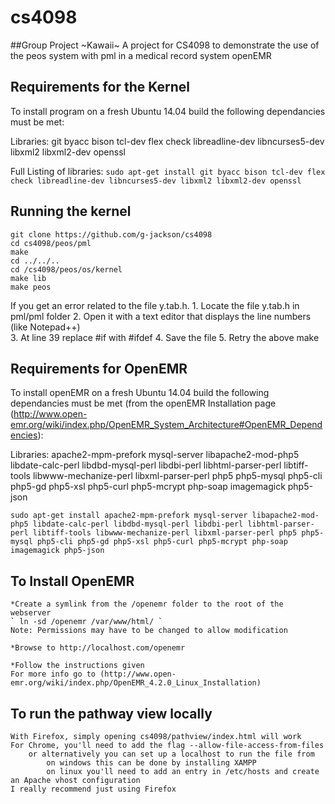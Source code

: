 # cs4098
##Group Project ~Kawaii~
A project for CS4098 to demonstrate the use of the peos system with pml in a medical record system openEMR

## Requirements for the Kernel
To install program on a fresh Ubuntu 14.04 build the following dependancies must be met:

Libraries:
    git
    byacc
    bison
    tcl-dev
    flex
    check
    libreadline-dev
    libncurses5-dev
    libxml2
    libxml2-dev
    openssl


Full Listing of libraries:
`sudo apt-get install git byacc bison tcl-dev flex check libreadline-dev libncurses5-dev libxml2 libxml2-dev openssl`

## Running the kernel
```
git clone https://github.com/g-jackson/cs4098
cd cs4098/peos/pml 
make
cd ../../..
cd /cs4098/peos/os/kernel 
make lib
make peos
```

If you get an error related to the file y.tab.h. 
	1. Locate the file y.tab.h in pml/pml folder 
	2. Open it with a text editor that displays the line numbers (like Notepad++) 	
	3. At line 39 replace #if with #ifdef 
	4. Save the file 
	5. Retry the above make

## Requirements for OpenEMR
To install openEMR on a fresh Ubuntu 14.04 build the following dependancies must be met (from the openEMR Installation page (http://www.open-emr.org/wiki/index.php/OpenEMR_System_Architecture#OpenEMR_Dependencies):


Libraries:
    apache2-mpm-prefork
    mysql-server
    libapache2-mod-php5
    libdate-calc-perl
    libdbd-mysql-perl
    libdbi-perl
    libhtml-parser-perl
    libtiff-tools
    libwww-mechanize-perl
    libxml-parser-perl
    php5
    php5-mysql
    php5-cli
    php5-gd
    php5-xsl
    php5-curl
    php5-mcrypt
    php-soap
    imagemagick 
    php5-json 


`sudo apt-get install apache2-mpm-prefork mysql-server libapache2-mod-php5 libdate-calc-perl libdbd-mysql-perl libdbi-perl libhtml-parser-perl libtiff-tools libwww-mechanize-perl libxml-parser-perl php5 php5-mysql php5-cli php5-gd php5-xsl php5-curl php5-mcrypt php-soap imagemagick php5-json `

## To Install OpenEMR
	*Create a symlink from the /openemr folder to the root of the webserver
    ` ln -sd /openemr /var/www/html/ `
    Note: Permissions may have to be changed to allow modification

	*Browse to http://localhost.com/openemr

	*Follow the instructions given
	For more info go to (http://www.open-emr.org/wiki/index.php/OpenEMR_4.2.0_Linux_Installation)

## To run the pathway view locally
	With Firefox, simply opening cs4098/pathview/index.html will work
	For Chrome, you'll need to add the flag --allow-file-access-from-files
		or alternatively you can set up a localhost to run the file from
			on windows this can be done by installing XAMPP
			on linux you'll need to add an entry in /etc/hosts and create an Apache vhost configuration
	I really recommend just using Firefox
